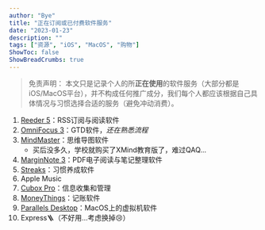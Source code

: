 ```yaml
---
author: "Bye"
title: "正在订阅或已付费软件服务"
date: "2023-01-23"
description: ""
tags: ["资源", "iOS", "MacOS", "购物"]
ShowToc: false
ShowBreadCrumbs: true
---
```

> 免责声明： 本文只是记录个人的所**正在使用**的软件服务（大部分都是iOS/MacOS平台），并不构成任何推广成分，我们每个人都应该根据自己具体情况与习惯选择合适的服务（避免冲动消费）。

1. [Reeder 5](https://www.reederapp.com/)：RSS订阅与阅读软件
2. [OmniFocus 3](https://www.omnigroup.com/omnifocus)：GTD软件，_还在熟悉流程_
3. [MindMaster](https://www.edrawsoft.cn/mindmaster/)：思维导图软件
   * 买后没多久，学校就购买了XMind教育版了，难过QAQ...
4. [MarginNote 3](https://www.marginnote.com/chinese/home)：PDF电子阅读与笔记整理软件
5. [Streaks](https://apps.apple.com/cn/app/streaks/id963034692)：习惯养成软件
6. Apple Music
7. [Cubox Pro](https://cubox.cc/)：信息收集和管理
8. [MoneyThings](https://apps.apple.com/cn/app/moneythings-%E8%AE%B0%E8%B4%A6/id1549694221)：记账软件
9. [Parallels Desktop](https://www.parallels.cn/)：MacOS上的虚拟机软件
10. Express🪜（不好用...考虑换掉😢）
